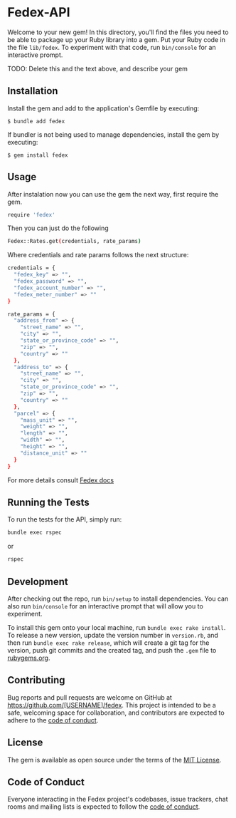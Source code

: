# Fedex-API

Welcome to your new gem! In this directory, you'll find the files you need to be able to package up your Ruby library into a gem. Put your Ruby code in the file `lib/fedex`. To experiment with that code, run `bin/console` for an interactive prompt.

TODO: Delete this and the text above, and describe your gem

## Installation

Install the gem and add to the application's Gemfile by executing:

    $ bundle add fedex

If bundler is not being used to manage dependencies, install the gem by executing:

    $ gem install fedex

## Usage

After instalation now you can use the gem the next way, first require the gem.

```bash
require 'fedex'
```
Then you can just do the following

```bash
Fedex::Rates.get(credentials, rate_params)
```

Where credentials and rate params follows the next structure:

```bash
credentials = {
  "fedex_key" => "",
  "fedex_password" => "",
  "fedex_account_number" => "",
  "fedex_meter_number" => ""
}
```
```bash
rate_params = {
  "address_from" => {
    "street_name" => "",
    "city" => "",
    "state_or_province_code" => "",
    "zip" => "",
    "country" => ""
  },
  "address_to" => {
    "street_name" => "",
    "city" => "",
    "state_or_province_code" => "",
    "zip" => "",
    "country" => ""
  },
  "parcel" => {
    "mass_unit" => "",
    "weight" => "",
    "length" => "",
    "width" => "",
    "height" => "",
    "distance_unit" => ""
  }
}

```

For more details consult [Fedex docs](https://developer.fedex.com/api/en-us/catalog/rate/v1/docs.html)

## Running the Tests

To run the tests for the API, simply run:

```bash
bundle exec rspec
```
or
```bash
rspec
```

## Development

After checking out the repo, run `bin/setup` to install dependencies. You can also run `bin/console` for an interactive prompt that will allow you to experiment.

To install this gem onto your local machine, run `bundle exec rake install`. To release a new version, update the version number in `version.rb`, and then run `bundle exec rake release`, which will create a git tag for the version, push git commits and the created tag, and push the `.gem` file to [rubygems.org](https://rubygems.org).



## Contributing

Bug reports and pull requests are welcome on GitHub at https://github.com/[USERNAME]/fedex. This project is intended to be a safe, welcoming space for collaboration, and contributors are expected to adhere to the [code of conduct](https://github.com/[USERNAME]/fedex/blob/master/CODE_OF_CONDUCT.md).

## License

The gem is available as open source under the terms of the [MIT License](https://opensource.org/licenses/MIT).

## Code of Conduct

Everyone interacting in the Fedex project's codebases, issue trackers, chat rooms and mailing lists is expected to follow the [code of conduct](https://github.com/[USERNAME]/fedex/blob/master/CODE_OF_CONDUCT.md).
